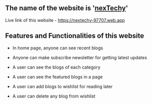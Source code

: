 ## The name of the website is '[nexTechy](https://nextechy-97707.web.app)'

Live link of this website - https://nextechy-97707.web.app

## Features and Functionalities of this website

- In home page, anyone can see recent blogs

- Anyone can make subscribe newsletter for getting latest updates

- A user can see the blogs of each category

- A user can see the featured blogs in a page

- A user can add blogs to wishlist for reading later

- A user can delete any blog from wishlist
